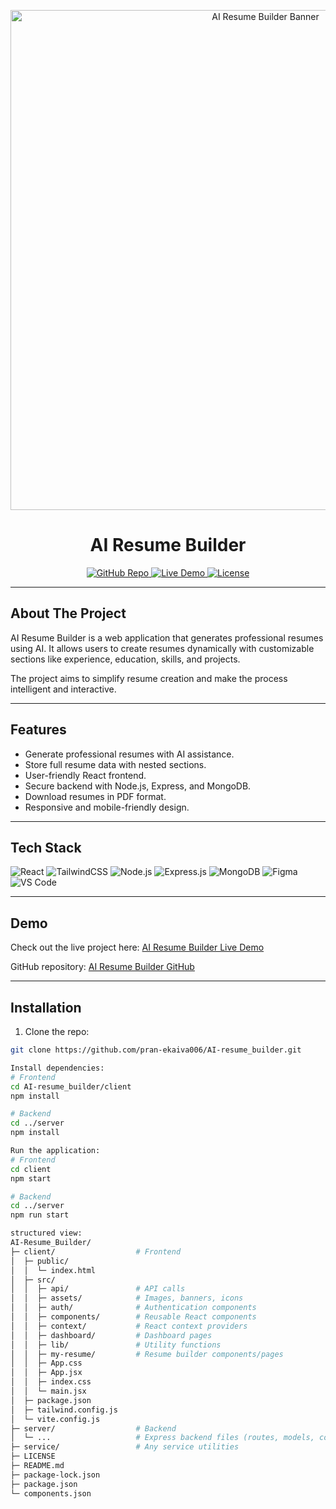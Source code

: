 <p align="center">
  <img src="assets/banner.png" alt="AI Resume Builder Banner" width="800">
</p>


<h1 align="center">AI Resume Builder</h1>

<p align="center">
  <a href="https://github.com/pran-ekaiva006/AI-resume_builder">
    <img src="https://img.shields.io/badge/GitHub-Repo-blue?logo=github" alt="GitHub Repo">
  </a>
  <a href="https://capable-churros-e51954.netlify.app/">
    <img src="https://img.shields.io/badge/Live-Demo-green?logo=vercel" alt="Live Demo">
  </a>
  <a href="https://github.com/pran-ekaiva006/AI-resume_builder/blob/main/LICENSE">
    <img src="https://img.shields.io/badge/License-MIT-yellow" alt="License">
  </a>
</p>

---

## **About The Project**

AI Resume Builder is a web application that generates professional resumes using AI. It allows users to create resumes dynamically with customizable sections like experience, education, skills, and projects.  

The project aims to simplify resume creation and make the process intelligent and interactive.

---

## **Features**
- Generate professional resumes with AI assistance.
- Store full resume data with nested sections.
- User-friendly React frontend.
- Secure backend with Node.js, Express, and MongoDB.
- Download resumes in PDF format.
- Responsive and mobile-friendly design.

---

## **Tech Stack**

<p>
  <img alt="React" src="https://img.shields.io/badge/React-20232A?logo=react&logoColor=61DAFB"/>
  <img alt="TailwindCSS" src="https://img.shields.io/badge/TailwindCSS-38B2AC?logo=tailwind-css&logoColor=white"/>
  <img alt="Node.js" src="https://img.shields.io/badge/Node.js-339933?logo=node.js&logoColor=white"/>
  <img alt="Express.js" src="https://img.shields.io/badge/Express.js-000000?logo=express&logoColor=white"/>
  <img alt="MongoDB" src="https://img.shields.io/badge/MongoDB-47A248?logo=mongodb&logoColor=white"/>
  <img alt="Figma" src="https://img.shields.io/badge/Figma-F24E1E?logo=figma&logoColor=white"/>
  <img alt="VS Code" src="https://img.shields.io/badge/VS%20Code-007ACC?logo=visual-studio-code&logoColor=white"/>
</p>

---

## **Demo**

Check out the live project here: [AI Resume Builder Live Demo](https://capable-churros-e51954.netlify.app/)  

GitHub repository: [AI Resume Builder GitHub](https://github.com/pran-ekaiva006/AI-resume_builder)

---

## **Installation**

1. Clone the repo:

```bash
git clone https://github.com/pran-ekaiva006/AI-resume_builder.git

Install dependencies:
# Frontend
cd AI-resume_builder/client
npm install

# Backend
cd ../server
npm install

Run the application:
# Frontend
cd client
npm start

# Backend
cd ../server
npm run start

structured view:
AI-Resume_Builder/
├─ client/                  # Frontend
│  ├─ public/
│  │  └─ index.html
│  ├─ src/
│  │  ├─ api/               # API calls
│  │  ├─ assets/            # Images, banners, icons
│  │  ├─ auth/              # Authentication components
│  │  ├─ components/        # Reusable React components
│  │  ├─ context/           # React context providers
│  │  ├─ dashboard/         # Dashboard pages
│  │  ├─ lib/               # Utility functions
│  │  ├─ my-resume/         # Resume builder components/pages
│  │  ├─ App.css
│  │  ├─ App.jsx
│  │  ├─ index.css
│  │  └─ main.jsx
│  ├─ package.json
│  ├─ tailwind.config.js
│  └─ vite.config.js
├─ server/                  # Backend
│  └─ ...                   # Express backend files (routes, models, controllers)
├─ service/                 # Any service utilities
├─ LICENSE
├─ README.md
├─ package-lock.json
├─ package.json
└─ components.json

